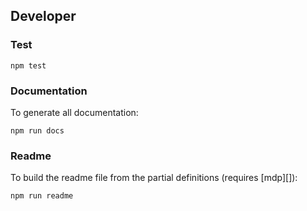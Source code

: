 ## Developer

### Test

```
npm test
```

### Documentation

To generate all documentation:

```
npm run docs
```

### Readme

To build the readme file from the partial definitions (requires [mdp][]):

```
npm run readme
```
